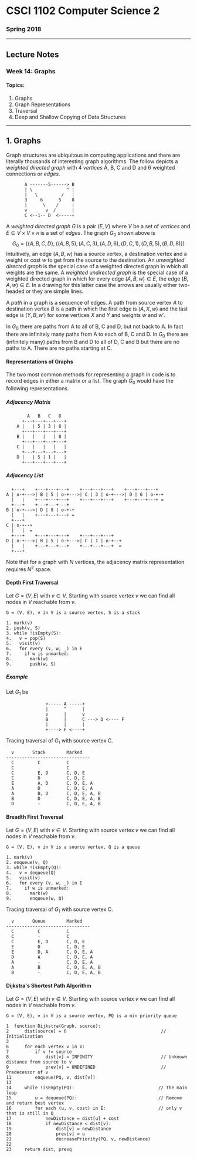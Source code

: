 # CSCI 1102 Computer Science 2

### Spring 2018

------

## Lecture Notes

### Week 14: Graphs

#### Topics:

1. Graphs
2. Graph Representations
3. Traversal
4. Deep and Shallow Copying of Data Structures
---

## 1.  Graphs

Graph structures are ubiquitous in computing applications and there are literally thousands of interesting graph algorithms. The follow depicts a *weighted directed graph* with 4 *vertices* A, B, C and D and 6 weighted connections or *edges*.

```
       A -------5------> B
       | \             ^ |
       |   \         /   |
       3     6      5    8
       |      \    /     |
       v       v  /      |
       C <--1-- D  <-----+
```

A *weighted directed graph* $G$ is a pair $(E, V)$ where  $V$ be a set of *vertices* and $E \subseteq V \times V \times \aleph$ is a set of *edges*. The graph $G_0$ shown above is
$$
G_0 = ( \{A, B, C, D\}, \{ (A, B, 5), (A, C, 3), (A, D, 6), (D, C, 1), (D, B, 5), (B, D, 8)\})
$$
Intuitively, an edge $(A, B, w)$ has a source vertex, a destination vertex and a weight or cost $w$ to get from the source to the destination. An *unweighted directed graph* is the special case of a weighted directed graph in which all weights are the same. A  *weighted undirected graph* is the special case of a weighted directed graph in which for every edge $(A, B, w) \in E$, the edge $(B, A, w)\in E$. In a drawing for this latter case the arrows are usually either two-headed or they are simple lines.

A *path* in a graph is a sequence of edges. A path from source vertex $A$ to destination vertex $B$ is a path in which the first edge is $(A, X, w)$ and the last edge is $(Y, B, w')$ for some vertices $X$ and $Y$ and weights $w$ and $w'$. 

In $G_0$ there are paths from A to all of B, C and D, but not back to A. In fact there are infinitely many paths from A to each of B, C and D. In $G_0$ there are (infinitely many) paths from B and D to all of D, C and B but there are no paths to A. There are no paths starting at C.

#### Representations of Graphs

The two most common methods for representing a graph in code is to record edges in either a matrix or a list. The graph $G_0$ would have the following representations.

##### Adjacency Matrix

```
        A   B   C   D
      +---+---+---+---+
    A |   | 5 | 3 | 6 |
      +---+---+---+---+
    B |   |   |   | 8 |
      +---+---+---+---+
    C |   |   |   |   |
      +---+---+---+---+
    D |   | 5 | 1 |   |
      +---+---+---+---+ 
```

##### Adjacency List

```
  +---+    +---+---+---+    +---+---+---+    +---+---+---+
A | o-+--->| B | 5 | o-+--->| C | 3 | o-+--->| D | 6 | o-+-+
  |   |    +---+---+---+    +---+---+---+    +---+---+---+ =
  +---+    +---+---+---+ 
B | o-+--->| D | 8 | o-+-+
  |   |    +---+---+---+ =
  +---+
C | o-+--+
  |   |  =
  +---+    +---+---+---+    +---+---+---+ 
D | o-+--->| B | 5 | o-+--->| C | 1 | o-+--+
  |   |    +---+---+---+    +---+---+---+  =
  +---+
```

Note that for a graph with $N$ vertices, the adjacency matrix representation requires $N^2$ space.

#### Depth First Traversal

Let $G = (V, E)$ with $v\in V$. Starting with source vertex $v$ we can find all nodes in $V$ reachable from $v$.

```
G = (V, E), v in V is a source vertex, S is a stack

1. mark(v)
2. push(v, S)
3. while !isEmpty(S):
4.   v = pop(S)
5.   visit(v)
6.   for every (v, w, _) in E
7.     if w is unmarked:
8.       mark(w)
9.       push(w, S)
```

##### Example

Let $G_1$ be

```
               +----- A -----+
               |      ^      |
               v      |      v
               B      |      C ---> D <---- F
               |      |      |
               +----> E <----+
```

Tracing traversal of $G_1$ with source vertex C.

```
  v       Stack        Marked
--------------------------------
  C         C          C
  C         -          C
  C         E, D       C, D, E
  E         D          C, D, E
  E         A, D       C, D, E, A
  A         D          C, D, E, A
  A         B, D       C, D, E, A, B
  B         D          C, D, E, A, B
  D         -          C, D, E, A, B
```

#### Breadth First Traversal

Let $G = (V, E)$ with $v\in V$. Starting with source vertex $v$ we can find all nodes in $V$ reachable from $v$.

```
G = (V, E), v in V is a source vertex, Q is a queue

1. mark(v)
2. enqueue(v, Q)
3. while !isEmpty(Q):
4.   v = dequeue(Q)
5.   visit(v)
6.   for every (v, w, _) in E
7.     if w is unmarked:
8.       mark(w)
9.       enqueue(w, Q)
```

Tracing traversal of $G_1$ with source vertex C.

```
  v       Queue        Marked
--------------------------------
  C         C          C
  C         -          C
  C         E, D       C, D, E
  E         D          C, D, E
  E         D, A       C, D, E, A
  D         A          C, D, E, A
  A         -          C, D, E, A
  A         B          C, D, E, A, B
  B         -          C, D, E, A, B
```

#### Dijkstra's Shortest Path Algorithm

Let $G = (V, E)$ with $v\in V$. Starting with source vertex $v$ we can find all nodes in $V$ reachable from $v$.

```
G = (V, E), v in V is a source vertex, PQ is a min priority queue

1  function Dijkstra(Graph, source):
2      dist[source] = 0                                    // Initialization
3
6      for each vertex v in V:           
7          if v != source
8              dist[v] = INFINITY                          // Unknown distance from source to v
9              prev[v] = UNDEFINED                         // Predecessor of v
11         enqueue(PQ, v, dist[v])
13
14     while !isEmpty(PQ):                                // The main loop
15         u = dequeue(PQ):                               // Remove and return best vertex
16         for each (u, v, cost) in E:                    // only v that is still in Q
17             newDistance = dist[u] + cost 
18             if newDistance < dist[v]:
19                 dist[v] = newDistance
20                 prev[v] = u
21                 decreasePriority(PQ, v, newDistance)
22
23     return dist, prevq
```